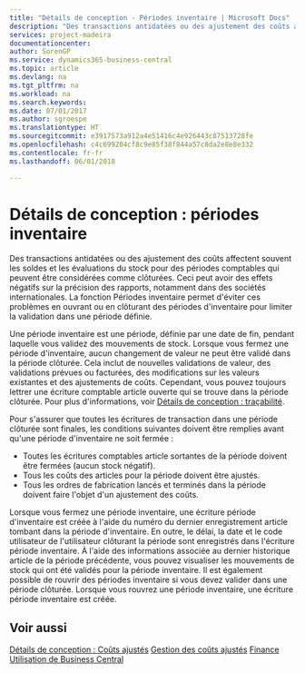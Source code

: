 ```yaml
---
title: "Détails de conception - Périodes inventaire | Microsoft Docs"
description: "Des transactions antidatées ou des ajustement des coûts affectent souvent les soldes et les évaluations du stock pour des périodes comptables qui peuvent être considérées comme clôturées. Ceci peut avoir des effets négatifs sur la précision des rapports, notamment dans des sociétés internationales. La fonction Périodes inventaire permet d'éviter ces problèmes en ouvrant ou en clôturant des périodes d'inventaire pour limiter la validation dans une période définie."
services: project-madeira
documentationcenter: 
author: SorenGP
ms.service: dynamics365-business-central
ms.topic: article
ms.devlang: na
ms.tgt_pltfrm: na
ms.workload: na
ms.search.keywords: 
ms.date: 07/01/2017
ms.author: sgroespe
ms.translationtype: HT
ms.sourcegitcommit: e3917573a912a4e51416c4e926443c87513728fe
ms.openlocfilehash: c4c699204cf8c9e85f38f844a57c8da2e8e8e332
ms.contentlocale: fr-fr
ms.lasthandoff: 06/01/2018

---
```

# <a name="design-details-inventory-periods"></a>Détails de conception : périodes inventaire
Des transactions antidatées ou des ajustement des coûts affectent souvent les soldes et les évaluations du stock pour des périodes comptables qui peuvent être considérées comme clôturées. Ceci peut avoir des effets négatifs sur la précision des rapports, notamment dans des sociétés internationales. La fonction Périodes inventaire permet d'éviter ces problèmes en ouvrant ou en clôturant des périodes d'inventaire pour limiter la validation dans une période définie.  

 Une période inventaire est une période, définie par une date de fin, pendant laquelle vous validez des mouvements de stock. Lorsque vous fermez une période d'inventaire, aucun changement de valeur ne peut être validé dans la période clôturée. Cela inclut de nouvelles validations de valeur, des validations prévues ou facturées, des modifications sur les valeurs existantes et des ajustements de coûts. Cependant, vous pouvez toujours lettrer une écriture comptable article ouverte qui se trouve dans la période clôturée. Pour plus d'informations, voir [Détails de conception : traçabilité](design-details-item-application.md).  

 Pour s'assurer que toutes les écritures de transaction dans une période clôturée sont finales, les conditions suivantes doivent être remplies avant qu'une période d'inventaire ne soit fermée :  

-   Toutes les écritures comptables article sortantes de la période doivent être fermées (aucun stock négatif).  
-   Tous les coûts des articles pour la période doivent être ajustés.  
-   Tous les ordres de fabrication lancés et terminés dans la période doivent faire l'objet d'un ajustement des coûts.  

 Lorsque vous fermez une période inventaire, une écriture période d'inventaire est créée à l'aide du numéro du dernier enregistrement article tombant dans la période d'inventaire. En outre, le délai, la date et le code utilisateur de l'utilisateur clôturant la période sont enregistrés dans l'écriture période inventaire. À l'aide des informations associée au dernier historique article de la période précédente, vous pouvez visualiser les mouvements de stock qui ont été validés pour la période inventaire. Il est également possible de rouvrir des périodes inventaire si vous devez valider dans une période clôturée. Lorsque vous rouvrez une période inventaire, une écriture période inventaire est créée.  

## <a name="see-also"></a>Voir aussi  
 [Détails de conception : Coûts ajustés](design-details-inventory-costing.md) [Gestion des coûts ajustés](finance-manage-inventory-costs.md) [Finance](finance.md)  
 [Utilisation de Business Central](ui-work-product.md)


